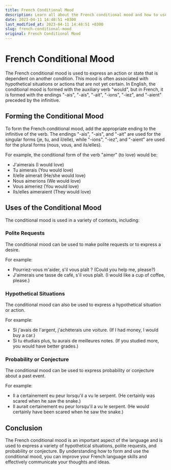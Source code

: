 ```yaml
---
title: French Conditional Mood
description: Learn all about the French conditional mood and how to use it in your conversations and writing.
date: 2023-04-11 14:48:51 +0300
last_modified_at: 2023-04-11 14:48:51 +0300
slug: french-conditional-mood
original: French Conditional Mood
---
```

# French Conditional Mood

The French conditional mood is used to express an action or state that is dependent on another condition. This mood is often associated with hypothetical situations or actions that are not yet certain. In English, the conditional mood is formed with the auxiliary verb "would", but in French, it is formed with the endings "-ais", "-ais", "-ait", "-ions", "-iez", and "-aient" preceded by the infinitive.

## Forming the Conditional Mood

To form the French conditional mood, add the appropriate ending to the infinitive of the verb. The endings "-ais", "-ais", and "-ait" are used for the singular forms (je, tu, and il/elle), while "-ions", "-iez", and "-aient" are used for the plural forms (nous, vous, and ils/elles).

For example, the conditional form of the verb "aimer" (to love) would be:

- J'aimerais (I would love)
- Tu aimerais (You would love)
- Il/elle aimerait (He/she would love)
- Nous aimerions (We would love)
- Vous aimeriez (You would love)
- Ils/elles aimeraient (They would love)

## Uses of the Conditional Mood

The conditional mood is used in a variety of contexts, including:

### Polite Requests

The conditional mood can be used to make polite requests or to express a desire.

For example:

- Pourriez-vous m'aider, s'il vous plaît ? (Could you help me, please?)
- J'aimerais une tasse de café, s'il vous plaît. (I would like a cup of coffee, please.)

### Hypothetical Situations

The conditional mood can also be used to express a hypothetical situation or action.

For example:

- Si j'avais de l'argent, j'achèterais une voiture. (If I had money, I would buy a car.)
- Si tu étudiais plus, tu aurais de meilleures notes. (If you studied more, you would have better grades.)

### Probability or Conjecture

The conditional mood can be used to express probability or conjecture about a past event.

For example:

- Il a certainement eu peur lorsqu'il a vu le serpent. (He certainly was scared when he saw the snake.)
- Il aurait certainement eu peur lorsqu'il a vu le serpent. (He would certainly have been scared when he saw the snake.)

## Conclusion

The French conditional mood is an important aspect of the language and is used to express a variety of hypothetical situations, polite requests, and probability or conjecture. By understanding how to form and use the conditional mood, you can improve your French language skills and effectively communicate your thoughts and ideas.